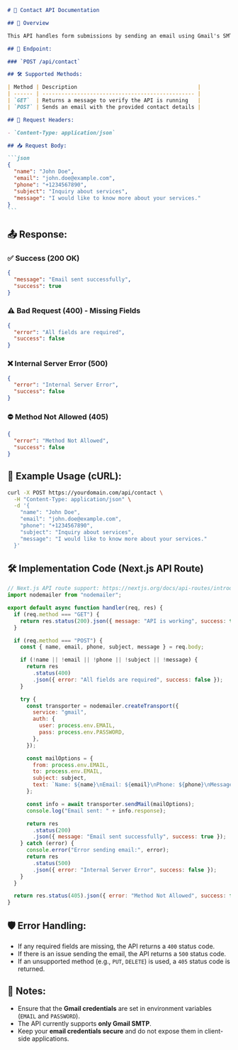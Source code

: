 ````markdown
# 📧 Contact API Documentation

## 📌 Overview

This API handles form submissions by sending an email using Gmail's SMTP service. It supports **POST** requests to send emails and **GET** requests to check if the API is running.

## 📌 Endpoint:

### `POST /api/contact`

## 🛠 Supported Methods:

| Method | Description                                      |
| ------ | ------------------------------------------------ |
| `GET`  | Returns a message to verify the API is running   |
| `POST` | Sends an email with the provided contact details |

## 📝 Request Headers:

- `Content-Type: application/json`

## 📥 Request Body:

```json
{
  "name": "John Doe",
  "email": "john.doe@example.com",
  "phone": "+1234567890",
  "subject": "Inquiry about services",
  "message": "I would like to know more about your services."
}
```
````

## 📤 Response:

### ✅ Success (200 OK)

```json
{
  "message": "Email sent successfully",
  "success": true
}
```

### ⚠️ Bad Request (400) - Missing Fields

```json
{
  "error": "All fields are required",
  "success": false
}
```

### ❌ Internal Server Error (500)

```json
{
  "error": "Internal Server Error",
  "success": false
}
```

### ⛔ Method Not Allowed (405)

```json
{
  "error": "Method Not Allowed",
  "success": false
}
```

## 🎯 Example Usage (cURL):

```bash
curl -X POST https://yourdomain.com/api/contact \
  -H "Content-Type: application/json" \
  -d '{
    "name": "John Doe",
    "email": "john.doe@example.com",
    "phone": "+1234567890",
    "subject": "Inquiry about services",
    "message": "I would like to know more about your services."
  }'
```

## 🛠 Implementation Code (Next.js API Route)

```javascript
// Next.js API route support: https://nextjs.org/docs/api-routes/introduction
import nodemailer from "nodemailer";

export default async function handler(req, res) {
  if (req.method === "GET") {
    return res.status(200).json({ message: "API is working", success: true });
  }

  if (req.method === "POST") {
    const { name, email, phone, subject, message } = req.body;

    if (!name || !email || !phone || !subject || !message) {
      return res
        .status(400)
        .json({ error: "All fields are required", success: false });
    }

    try {
      const transporter = nodemailer.createTransport({
        service: "gmail",
        auth: {
          user: process.env.EMAIL,
          pass: process.env.PASSWORD,
        },
      });

      const mailOptions = {
        from: process.env.EMAIL,
        to: process.env.EMAIL,
        subject: subject,
        text: `Name: ${name}\nEmail: ${email}\nPhone: ${phone}\nMessage: ${message}`,
      };

      const info = await transporter.sendMail(mailOptions);
      console.log("Email sent: " + info.response);

      return res
        .status(200)
        .json({ message: "Email sent successfully", success: true });
    } catch (error) {
      console.error("Error sending email:", error);
      return res
        .status(500)
        .json({ error: "Internal Server Error", success: false });
    }
  }

  return res.status(405).json({ error: "Method Not Allowed", success: false });
}
```

## 🛡️ Error Handling:

- If any required fields are missing, the API returns a `400` status code.
- If there is an issue sending the email, the API returns a `500` status code.
- If an unsupported method (e.g., `PUT`, `DELETE`) is used, a `405` status code is returned.

## 📌 Notes:

- Ensure that the **Gmail credentials** are set in environment variables (`EMAIL` and `PASSWORD`).
- The API currently supports **only Gmail SMTP**.
- Keep your **email credentials secure** and do not expose them in client-side applications.

```

```

